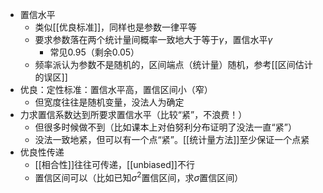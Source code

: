 - 置信水平
  - 类似[[优良标准]]，同样也是参数一律平等
  - 要求参数落在两个统计量间概率一致地大于等于$\gamma$，置信水平$\gamma$
    - 常见0.95（剩余0.05）
  - 频率派认为参数不是随机的，区间端点（统计量）随机，参考[[区间估计的误区]]
- 优良：定性标准：置信水平高，置信区间小（窄）
  - 但宽度往往是随机变量，没法人为确定
- 力求置信系数达到所要求置信水平（比较“紧”，不浪费！）
  - 但很多时候做不到（比如课本上对伯努利分布证明了没法一直“紧”）
  - 没法一致地紧，但可以有一个点“紧”。[[统计量方法]]至少保证一个点紧
- 优良性传递
  - [[相合性]]往往可传递，[[unbiased]]不行
  - 置信区间可以（比如已知$\sigma^2$置信区间，求$\sigma$置信区间）